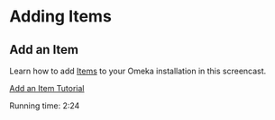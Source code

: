 Adding Items
============

Add an Item
-------------------------------------------------------------

Learn how to add [Items](https://omeka.org/codex/Items "Items") to your Omeka installation in this screencast.

[Add an Item Tutorial](../files/movies/additem2.mov)

Running time: 2:24

